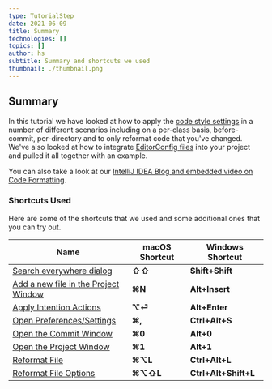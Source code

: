 ```yaml
---
type: TutorialStep
date: 2021-06-09
title: Summary
technologies: []
topics: []
author: hs
subtitle: Summary and shortcuts we used
thumbnail: ./thumbnail.png
---
```


## Summary
In this tutorial we have looked at how to apply the [code style settings](https://www.jetbrains.com/help/idea/configuring-code-style.html) in a number of different scenarios including on a per-class basis, before-commit, per-directory and to only reformat code that you've changed. We've also looked at how to integrate [EditorConfig files](https://editorconfig.org/) into your project and pulled it all together with an example. 

You can also take a look at our [IntelliJ IDEA Blog and embedded video on Code Formatting](https://blog.jetbrains.com/idea/2020/06/code-formatting/).

### Shortcuts Used
Here are some of the shortcuts that we used and some additional ones that you can try out. 

| Name      | macOS Shortcut | Windows Shortcut |
| ----------- | ----------- | ----------- |
|[Search everywhere dialog](https://www.jetbrains.com/help/idea/searching-everywhere.html) |**⇧⇧** |**Shift+Shift**|
|[Add a new file in the Project Window](https://www.jetbrains.com/help/idea/add-items-to-project.html)|**⌘N**|**Alt+Insert**
|[Apply Intention Actions](https://www.jetbrains.com/help/idea/intention-actions.html#apply-intention-actions)|**⌥⏎**|**Alt+Enter**
|[Open Preferences/Settings](https://www.jetbrains.com/help/idea/configure-project-settings.html)|**⌘,** |**Ctrl+Alt+S**
|[Open the Commit Window](https://www.jetbrains.com/help/idea/commit-and-push-changes.html#commit)|**⌘0**|**Alt+0**
|[Open the Project Window](https://www.jetbrains.com/help/idea/project-tool-window.html)|**⌘1**|**Alt+1**
|[Reformat File](https://www.jetbrains.com/help/idea/reformat-and-rearrange-code.html#reformat_code)| **⌘⌥L** |**Ctrl+Alt+L**
|[Reformat File Options](https://www.jetbrains.com/help/idea/reformat-and-rearrange-code.html#reformat_file)| **⌘⌥⇧L** |**Ctrl+Alt+Shift+L**


